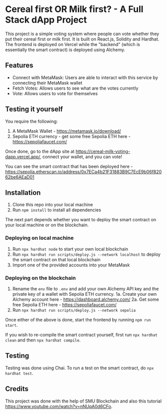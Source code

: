 # Cereal first OR Milk first? - A Full Stack dApp Project

This project is a simple voting system where people can vote whether they put their cereal first or milk first. It is built on React.js, Solidity and Hardhat. The frontend is deployed on Vercel while the "backend" (which is essentially the smart contract) is deployed using Alchemy.

## Features
- Connect with MetaMask: Users are able to interact with this service by connecting their MetaMask wallet
- Fetch Votes: Allows users to see what are the votes currently
- Vote: Allows users to vote for themselves

## Testing it yourself
You require the following:
1. A MetaMask Wallet - https://metamask.io/download/
2. Sepolia ETH currency - get some free Sepolia ETH here - https://sepoliafaucet.com/

Once done, go to the dApp site at https://cereal-milk-voting-dapp.vercel.app/, connect your wallet, and you can vote!

You can see the smart contract that has been deployed here - https://sepolia.etherscan.io/address/0x7ECa4b21F31883B9C7EcE9b06f82062be6AEaD01

## Installation
1. Clone this repo into your local machine
2. Run `npm install` to install all dependencies

The next part depends whether you want to deploy the smart contract on your local machine or on the blockchain.

### Deploying on local machine
1. Run `npx hardhat node` to start your own local blockchain
2. Run `npx hardhat run scripts/deploy.js --network localhost` to deploy the smart contract on that local blockchain
3. Import one of the provided accounts into your MetaMask

### Deploying on the blockchain
1. Rename the `env` file to `.env` and add your own Alchemy API key and the private key of a wallet with Sepolia ETH currency.
1a. Create your own Alchemy account here - https://dashboard.alchemy.com/
2a. Get some free Sepolia ETH here - https://sepoliafaucet.com/
2. Run `npx hardhat run scripts/deploy.js --network sepolia`

Once either of the above is done, start the frontend by running `npm run start`.

If you wish to re-compile the smart contract yourself, first run `npx hardhat clean` and then `npx hardhat compile`.

## Testing
Testing was done using Chai. To run a test on the smart contract, do `npx hardhat test`.

## Credits
This project was done with the help of SMU Blockchain and also this tutorial https://www.youtube.com/watch?v=nNUpA0d6CFo.